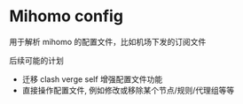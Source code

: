 # Mihomo config

用于解析 mihomo 的配置文件，比如机场下发的订阅文件

后续可能的计划

- 迁移 clash verge self 增强配置文件功能
- 直接操作配置文件, 例如修改或移除某个节点/规则/代理组等等
